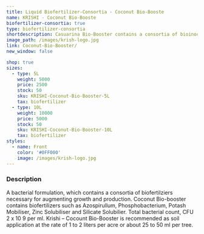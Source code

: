 ```yaml
---
title: Liquid Biofertilizer-Consortia - Coconut Bio-Booste
name: KRISHI - Coconut Bio-Booste
biofertilizer-consortia: true
type: biofertilizer-consortia
shortdescription: Casuarina Bio-Booster contains a consortia of bioinoculants
image_path: /images/krish-logo.jpg
link: Coconut-Bio-Booster/
new_window: false

shop: true
sizes:
  - type: 5L
    weight: 5000
    price: 2500
    stock: 50
    sku: KRISHI-Coconut-Bio-Booster-5L
    tax: biofertilizer
  - type: 10L
    weight: 10000
    price: 5000
    stock: 50
    sku: KRISHI-Coconut-Bio-Booster-10L
    tax: biofertilizer
styles:
  - name: Front
    color: '#0FF000'
    image: /images/krish-logo.jpg
---
```

### Description
A bacterial formulation, which contains a consortia of biofertilziers necessary for
augmenting growth and production. Coconut Bio-booster contains biofertilizers such as
Azospirullum, Phosphobacterium, Potash Mobiliser, Zinc Solubiliser and Silicate Solubilier.
Total bacterial count, CFU 2 x 10 9 per ml. Krishi – Cocount Bio-Booster is recommended as
soil application at the rate of 1 to 2 liters per acre or about 25 to 50 ml per tree.
